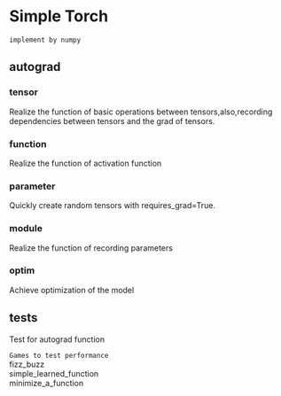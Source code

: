 # Simple Torch
`implement by numpy`


## autograd
###  tensor
Realize the function of basic operations between tensors,also,recording dependencies between tensors and the grad of tensors.
### function
Realize the function of activation function
### parameter
Quickly create random tensors with requires_grad=True.
### module
Realize the function of recording parameters
###  optim
Achieve optimization of the model
## tests
Test for autograd function<br>

`Games to test performance`  
fizz_buzz<br>
simple_learned_function<br>
minimize_a_function<br>



   

